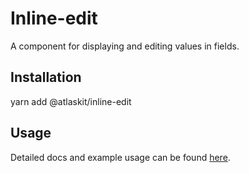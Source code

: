 # Inline-edit

A component for displaying and editing values in fields.

## Installation

yarn add @atlaskit/inline-edit

## Usage

Detailed docs and example usage can be found [here](https://atlaskit.atlassian.com/packages/design-system/inline-edit).
